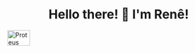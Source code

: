 <div align="center">
  <h1>Hello there! 👋 I'm Renê!</h1>

</div>
<img align="center" alt="Proteus" width="51px" height="35px"  src="https://www.labcenter.com/images/logo.png">

<!-- # Hi there 👋 I'm Rene!

### A Computer Engineer student and Hardware enthusiast! 

#### Looking foward to build the future!

Here are some ideas to get you started:

- 🔭 I’m currently working on ...
- 🌱 I’m currently learning ...
- 👯 I’m looking to collaborate on ...
- 🤔 I’m looking for help with ...
- 💬 Ask me about ...
- 📫 How to reach me: ...
- 😄 Pronouns: ...
- ⚡ Fun fact: ...

Future Ideas:
https://github.com/abhisheknaiidu/awesome-github-profile-readme

https://github.com/Raymo111/Raymo111
https://github.com/natemoo-re/natemoo-re
https://github.com/CyrisXD/CyrisXD
-->
